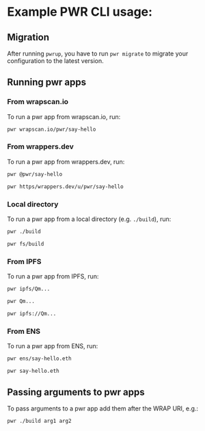 # Example PWR CLI usage:

## Migration
After running `pwrup`, you have to run `pwr migrate` to migrate your configuration to the latest version.

## Running pwr apps

### From wrapscan.io
To run a pwr app from wrapscan.io, run:
```bash
pwr wrapscan.io/pwr/say-hello
```

### From wrappers.dev
To run a pwr app from wrappers.dev, run:
```bash
pwr @pwr/say-hello
```
```bash
pwr https/wrappers.dev/u/pwr/say-hello
```

### Local directory
To run a pwr app from a local directory (e.g. `./build`), run:
```bash
pwr ./build
```
```bash
pwr fs/build
```

### From IPFS
To run a pwr app from IPFS, run:
```bash
pwr ipfs/Qm...
```
```bash
pwr Qm...
```
```bash
pwr ipfs://Qm...
```

### From ENS
To run a pwr app from ENS, run:
```bash
pwr ens/say-hello.eth
```
```bash
pwr say-hello.eth
```

## Passing arguments to pwr apps
To pass arguments to a pwr app add them after the WRAP URI, e.g.:
```bash
pwr ./build arg1 arg2
```